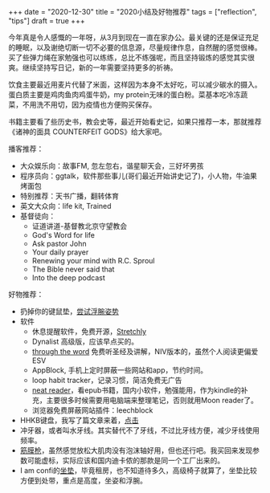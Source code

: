 +++ 
date = "2020-12-30"
title = "2020小结及好物推荐"
tags = ["reflection", "tips"]
draft = true
+++

今年真是令人感慨的一年呀，从3月到现在一直在家办公。最关键的还是保证充足的睡眠，以及谢绝切断一切不必要的信息源，尽量规律作息，自然醒的感觉很棒。买了些弹力绳在家勉强也可以练练，总比不练强呢，而且坚持锻炼的感觉其实很爽。继续坚持写日记，新的一年需要坚持更多的祈祷。

饮食主要最近用麦片代替了米面，这样因为本身不太好吃，可以减少碳水的摄入。蛋白质主要是鸡肉鱼肉鸡蛋牛奶，my protein无味的蛋白粉。菜基本吃冷冻蔬菜，不用洗不用切，因为疫情也方便购买保存。

书籍主要看了些历史书，教会史等，最近开始看史记，如果只推荐一本，那就推荐《诸神的面具  COUNTERFEIT GODS》给大家吧。

播客推荐：
- 大众娱乐向：故事FM, 忽左忽右，谐星聊天会，三好坏男孩
- 程序员向：ggtalk，软件那些事儿(哥们最近开始讲史记了)，小人物，牛油果烤面包
- 特别推荐：天书广播，翻转体育
- 英文大众向：life kit, Trained
- 基督徒向：
    - 证道讲道-基督教北京守望教会
    - God's Word for life
    - Ask pastor John
    - Your daily prayer
    - Renewing your mind with R.C. Sproul
    - The Bible never said that
    - Into the deep podcast

好物推荐：
- 扔掉你的键鼠垫，[尝试浮腕姿势](https://yanjiyu.com/zh/posts/sitting-position/)
- 软件
    - 休息提醒软件，免费开源，[Stretchly](https://hovancik.net/stretchly/)
    - Dynalist 高级版，应该早点买的。
    - [through the word](https://throughtheword.org/) 免费听圣经及讲解，NIV版本的，虽然个人阅读更偏爱ESV
    - AppBlock, 手机上定时屏蔽一些网站和app，节约时间。
    - loop habit tracker，记录习惯，简洁免费无广告
    - [neat reader](https://www.neat-reader.com/)，看epub书籍，国内小软件，勉强能用，作为kindle的补充，主要很多时候需要用电脑端来整理笔记，否则就用Moon reader了。
    - 浏览器免费屏蔽网站插件：leechblock
- HHKB键盘，我写了篇文章来着，[点击](https://yanjiyu.com/zh/posts/hhkb/)
- 冲牙器，或者叫水牙线。其实替代不了牙线，不过比牙线方便，减少牙线使用频率。
- [筋膜枪](https://www.amazon.co.uk/YABER-Massager-Ultra-Quiet-4x4models-Percussion/dp/B08CZMTNB6)，虽然感觉放松大肌肉没有泡沫轴好用，但也还行吧。我买回来发现参数可能虚标，实际应该和国内迪卡侬的那款是同一个工厂出来的。
- I am confi的[坐垫](https://www.amazon.co.uk/iamcomfi-Coccyx-Cushion-Orthopedic-Wheelchair/dp/B078SBJ2V3/ref=sr_1_1_sspa?adgrpid=107037955846&dchild=1&gclid=CjwKCAiA57D_BRAZEiwAZcfCxeF-I3SwOxd7D3WysHqLc4r9N8WlFdH4a2UHmnsbEkGoPnMiYXquxBoCtzkQAvD_BwE&hvadid=461355135594&hvdev=c&hvlocphy=1007464&hvnetw=g&hvqmt=e&hvrand=8928657703105974684&hvtargid=kwd-951698239156&hydadcr=24889_1723786&keywords=i+am+comfy+cushion&qid=1609347737&quartzVehicle=77-976&replacementKeywords=am+comfy+cushion&sr=8-1-spons&tag=googhydr-21&psc=1&smid=A2WQMG3OXLBRUO&spLa=ZW5jcnlwdGVkUXVhbGlmaWVyPUEySTlDMzJBNkFaQlFXJmVuY3J5cHRlZElkPUEwMzExNDM4MklQN0ZVUFpaVzJGUCZlbmNyeXB0ZWRBZElkPUEwNTY0OTg5MkdaMUs3RjBQNkZRMSZ3aWRnZXROYW1lPXNwX2F0ZiZhY3Rpb249Y2xpY2tSZWRpcmVjdCZkb05vdExvZ0NsaWNrPXRydWU=)，毕竟租房，也不知道待多久，高级椅子就算了，坐垫比较方便到处带，重点是高度，坐姿和浮腕。